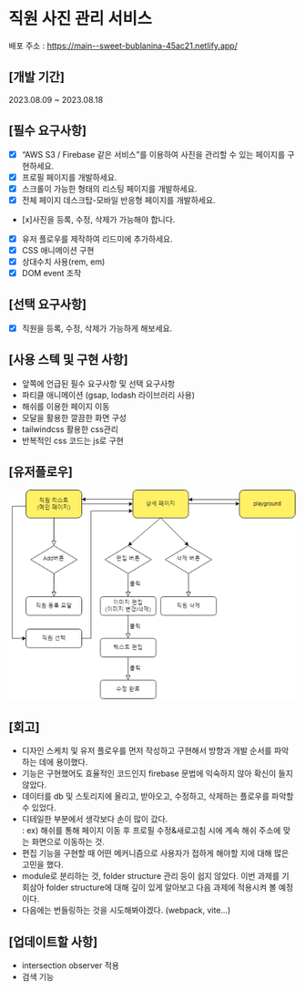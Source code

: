 # 직원 사진 관리 서비스

배포 주소 : https://main--sweet-bublanina-45ac21.netlify.app/

## [개발 기간]

2023.08.09 ~ 2023.08.18

## [필수 요구사항]

- [x] “AWS S3 / Firebase 같은 서비스”를 이용하여 사진을 관리할 수 있는 페이지를 구현하세요.
- [x] 프로필 페이지를 개발하세요.
- [x] 스크롤이 가능한 형태의 리스팅 페이지를 개발하세요.
- [x] 전체 페이지 데스크탑-모바일 반응형 페이지를 개발하세요.
- [x]사진을 등록, 수정, 삭제가 가능해야 합니다.
- [x] 유저 플로우를 제작하여 리드미에 추가하세요.
- [x] CSS 애니메이션 구현
- [x] 상대수치 사용(rem, em)
- [x] DOM event 조작

## [선택 요구사항]

- [x] 직원을 등록, 수정, 삭제가 가능하게 해보세요.

## [사용 스텍 및 구현 사항]

- 앞쪽에 언급된 필수 요구사항 및 선택 요구사항
- 파티클 애니메이션 (gsap, lodash 라이브러리 사용)
- 해쉬를 이용한 페이지 이동
- 모달을 활용한 깔끔한 화면 구성
- tailwindcss 활용한 css관리
- 반복적인 css 코드는 js로 구현

## [유저플로우]

![user flow](./assets/images/유저플로우.drawio.png)

## [회고]

- 디자인 스케치 및 유저 플로우를 먼저 작성하고 구현해서 방향과 개발 순서를 파악하는 데에 용이했다.
- 기능은 구현했어도 효율적인 코드인지 firebase 문법에 익숙하지 않아 확신이 들지 않았다.
- 데이터를 db 및 스토리지에 올리고, 받아오고, 수정하고, 삭제하는 플로우를 파악할 수 있었다.
- 디테일한 부분에서 생각보다 손이 많이 갔다. <br>
  : ex) 해쉬를 통해 페이지 이동 후 프로필 수정&새로고침 시에 계속 해쉬 주소에 맞는 화면으로 이동하는 것.
- 편집 기능을 구현할 때 어떤 메커니즘으로 사용자가 접하게 해야할 지에 대해 많은 고민을 했다.
- module로 분리하는 것, folder structure 관리 등이 쉽지 않았다. 이번 과제를 기회삼아 folder structure에 대해 깊이 있게 알아보고 다음 과제에 적용시켜 볼 예정이다.
- 다음에는 번들링하는 것을 시도해봐야겠다. (webpack, vite...)

## [업데이트할 사항]

- intersection observer 적용
- 검색 기능
